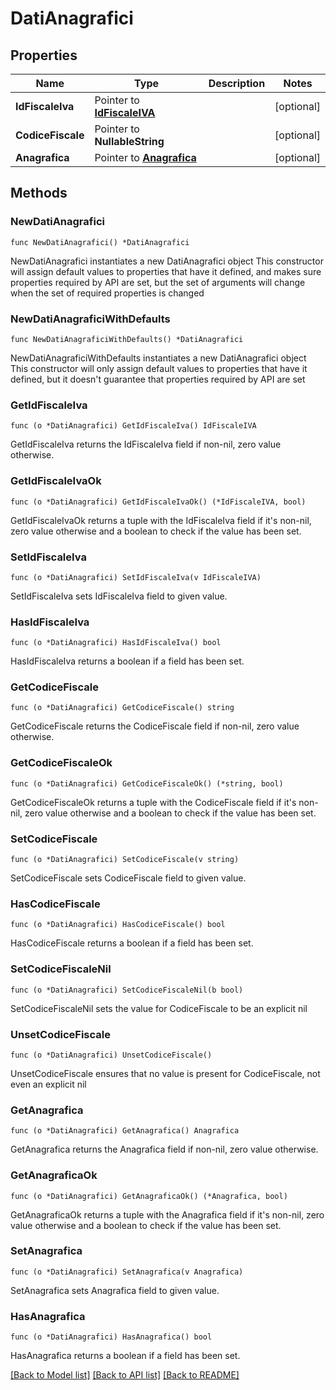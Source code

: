 # DatiAnagrafici

## Properties

Name | Type | Description | Notes
------------ | ------------- | ------------- | -------------
**IdFiscaleIva** | Pointer to [**IdFiscaleIVA**](IdFiscaleIVA.md) |  | [optional] 
**CodiceFiscale** | Pointer to **NullableString** |  | [optional] 
**Anagrafica** | Pointer to [**Anagrafica**](Anagrafica.md) |  | [optional] 

## Methods

### NewDatiAnagrafici

`func NewDatiAnagrafici() *DatiAnagrafici`

NewDatiAnagrafici instantiates a new DatiAnagrafici object
This constructor will assign default values to properties that have it defined,
and makes sure properties required by API are set, but the set of arguments
will change when the set of required properties is changed

### NewDatiAnagraficiWithDefaults

`func NewDatiAnagraficiWithDefaults() *DatiAnagrafici`

NewDatiAnagraficiWithDefaults instantiates a new DatiAnagrafici object
This constructor will only assign default values to properties that have it defined,
but it doesn't guarantee that properties required by API are set

### GetIdFiscaleIva

`func (o *DatiAnagrafici) GetIdFiscaleIva() IdFiscaleIVA`

GetIdFiscaleIva returns the IdFiscaleIva field if non-nil, zero value otherwise.

### GetIdFiscaleIvaOk

`func (o *DatiAnagrafici) GetIdFiscaleIvaOk() (*IdFiscaleIVA, bool)`

GetIdFiscaleIvaOk returns a tuple with the IdFiscaleIva field if it's non-nil, zero value otherwise
and a boolean to check if the value has been set.

### SetIdFiscaleIva

`func (o *DatiAnagrafici) SetIdFiscaleIva(v IdFiscaleIVA)`

SetIdFiscaleIva sets IdFiscaleIva field to given value.

### HasIdFiscaleIva

`func (o *DatiAnagrafici) HasIdFiscaleIva() bool`

HasIdFiscaleIva returns a boolean if a field has been set.

### GetCodiceFiscale

`func (o *DatiAnagrafici) GetCodiceFiscale() string`

GetCodiceFiscale returns the CodiceFiscale field if non-nil, zero value otherwise.

### GetCodiceFiscaleOk

`func (o *DatiAnagrafici) GetCodiceFiscaleOk() (*string, bool)`

GetCodiceFiscaleOk returns a tuple with the CodiceFiscale field if it's non-nil, zero value otherwise
and a boolean to check if the value has been set.

### SetCodiceFiscale

`func (o *DatiAnagrafici) SetCodiceFiscale(v string)`

SetCodiceFiscale sets CodiceFiscale field to given value.

### HasCodiceFiscale

`func (o *DatiAnagrafici) HasCodiceFiscale() bool`

HasCodiceFiscale returns a boolean if a field has been set.

### SetCodiceFiscaleNil

`func (o *DatiAnagrafici) SetCodiceFiscaleNil(b bool)`

 SetCodiceFiscaleNil sets the value for CodiceFiscale to be an explicit nil

### UnsetCodiceFiscale
`func (o *DatiAnagrafici) UnsetCodiceFiscale()`

UnsetCodiceFiscale ensures that no value is present for CodiceFiscale, not even an explicit nil
### GetAnagrafica

`func (o *DatiAnagrafici) GetAnagrafica() Anagrafica`

GetAnagrafica returns the Anagrafica field if non-nil, zero value otherwise.

### GetAnagraficaOk

`func (o *DatiAnagrafici) GetAnagraficaOk() (*Anagrafica, bool)`

GetAnagraficaOk returns a tuple with the Anagrafica field if it's non-nil, zero value otherwise
and a boolean to check if the value has been set.

### SetAnagrafica

`func (o *DatiAnagrafici) SetAnagrafica(v Anagrafica)`

SetAnagrafica sets Anagrafica field to given value.

### HasAnagrafica

`func (o *DatiAnagrafici) HasAnagrafica() bool`

HasAnagrafica returns a boolean if a field has been set.


[[Back to Model list]](../README.md#documentation-for-models) [[Back to API list]](../README.md#documentation-for-api-endpoints) [[Back to README]](../README.md)


